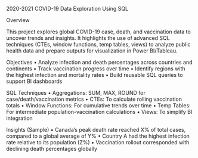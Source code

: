 2020-2021 COVID-19 Data Exploration Using SQL

Overview

This project explores global COVID-19 case, death, and vaccination data to uncover trends and insights.
It highlights the use of advanced SQL techniques (CTEs, window functions, temp tables, views) to analyze public health data and prepare outputs for visualization in Power BI/Tableau.

Objectives
	•	Analyze infection and death percentages across countries and continents
	•	Track vaccination progress over time
	•	Identify regions with the highest infection and mortality rates
	•	Build reusable SQL queries to support BI dashboards

SQL Techniques
	•	Aggregations: SUM, MAX, ROUND for case/death/vaccination metrics
	•	CTEs: To calculate rolling vaccination totals
	•	Window Functions: For cumulative trends over time
	•	Temp Tables: For intermediate population-vaccination calculations
	•	Views: To simplify BI integration

Insights (Sample)
	•	Canada’s peak death rate reached X% of total cases, compared to a global average of Y%
	•	Country A had the highest infection rate relative to its population (Z%)
	•	Vaccination rollout corresponded with declining death percentages globally

